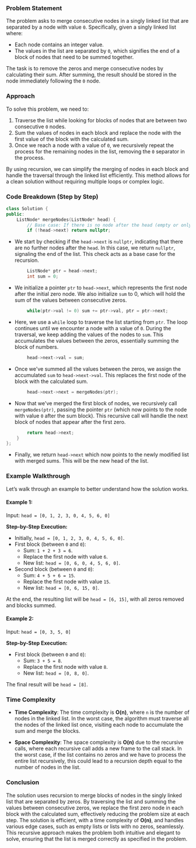### Problem Statement

The problem asks to merge consecutive nodes in a singly linked list that are separated by a node with value `0`. Specifically, given a singly linked list where:
- Each node contains an integer value.
- The values in the list are separated by `0`, which signifies the end of a block of nodes that need to be summed together.

The task is to remove the zeros and merge consecutive nodes by calculating their sum. After summing, the result should be stored in the node immediately following the `0` node.

### Approach

To solve this problem, we need to:
1. Traverse the list while looking for blocks of nodes that are between two consecutive `0` nodes.
2. Sum the values of nodes in each block and replace the node with the first value of the block with the calculated sum.
3. Once we reach a node with a value of `0`, we recursively repeat the process for the remaining nodes in the list, removing the `0` separator in the process.

By using recursion, we can simplify the merging of nodes in each block and handle the traversal through the linked list efficiently. This method allows for a clean solution without requiring multiple loops or complex logic.

### Code Breakdown (Step by Step)

```cpp
class Solution {
public:
    ListNode* mergeNodes(ListNode* head) {
        // Base case: If there is no node after the head (empty or only one element in the list)
        if (!head->next) return nullptr;
```
- We start by checking if the `head->next` is `nullptr`, indicating that there are no further nodes after the `head`. In this case, we return `nullptr`, signaling the end of the list. This check acts as a base case for the recursion.

```cpp
        ListNode* ptr = head->next;
        int sum = 0;
```
- We initialize a pointer `ptr` to `head->next`, which represents the first node after the initial zero node. We also initialize `sum` to 0, which will hold the sum of the values between consecutive zeros.

```cpp
        while(ptr->val != 0) sum += ptr->val, ptr = ptr->next;
```
- Here, we use a `while` loop to traverse the list starting from `ptr`. The loop continues until we encounter a node with a value of `0`. During the traversal, we keep adding the values of the nodes to `sum`. This accumulates the values between the zeros, essentially summing the block of numbers.

```cpp
        head->next->val = sum;
```
- Once we've summed all the values between the zeros, we assign the accumulated `sum` to `head->next->val`. This replaces the first node of the block with the calculated sum.

```cpp
        head->next->next = mergeNodes(ptr);
```
- Now that we've merged the first block of nodes, we recursively call `mergeNodes(ptr)`, passing the pointer `ptr` (which now points to the node with value `0` after the sum block). This recursive call will handle the next block of nodes that appear after the first zero.

```cpp
        return head->next;
    }
};
```
- Finally, we return `head->next` which now points to the newly modified list with merged sums. This will be the new head of the list.

### Example Walkthrough

Let’s walk through an example to better understand how the solution works.

#### Example 1: 
Input: `head = [0, 1, 2, 3, 0, 4, 5, 6, 0]`

**Step-by-Step Execution:**
- Initially, `head = [0, 1, 2, 3, 0, 4, 5, 6, 0]`.
- First block (between `0` and `0`):
  - Sum: `1 + 2 + 3 = 6`.
  - Replace the first node with value `6`.
  - New list: `head = [0, 6, 0, 4, 5, 6, 0]`.
- Second block (between `0` and `0`):
  - Sum: `4 + 5 + 6 = 15`.
  - Replace the first node with value `15`.
  - New list: `head = [0, 6, 15, 0]`.

At the end, the resulting list will be `head = [6, 15]`, with all zeros removed and blocks summed.

#### Example 2:
Input: `head = [0, 3, 5, 0]`

**Step-by-Step Execution:**
- First block (between `0` and `0`):
  - Sum: `3 + 5 = 8`.
  - Replace the first node with value `8`.
  - New list: `head = [0, 8, 0]`.

The final result will be `head = [8]`.

### Time Complexity

- **Time Complexity**: The time complexity is **O(n)**, where `n` is the number of nodes in the linked list. In the worst case, the algorithm must traverse all the nodes of the linked list once, visiting each node to accumulate the sum and merge the blocks.

- **Space Complexity**: The space complexity is **O(n)** due to the recursive calls, where each recursive call adds a new frame to the call stack. In the worst case, if the list contains no zeros and we have to process the entire list recursively, this could lead to a recursion depth equal to the number of nodes in the list.

### Conclusion

The solution uses recursion to merge blocks of nodes in the singly linked list that are separated by zeros. By traversing the list and summing the values between consecutive zeros, we replace the first zero node in each block with the calculated sum, effectively reducing the problem size at each step. The solution is efficient, with a time complexity of **O(n)**, and handles various edge cases, such as empty lists or lists with no zeros, seamlessly. This recursive approach makes the problem both intuitive and elegant to solve, ensuring that the list is merged correctly as specified in the problem.
